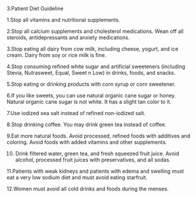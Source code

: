 3.Patient Diet Guideline
​

1.Stop all vitamins and nutritional supplements.

2.Stop all calcium supplements and cholesterol medications. Wean off all steroids, antidepressants and anxiety medications.

3.Stop eating all dairy from cow milk, including cheese, yogurt, and ice cream. Dairy from soy or rice milk is fine.

4.Stop consuming refined white sugar and artificial sweeteners (including Stevia, Nutrasweet, Equal, Sweet n Low) in drinks, foods, and snacks.

5.Stop eating or drinking products with corn syrup or corn sweetener.

6.If you like sweets, you can use natural organic cane sugar or honey. Natural organic cane sugar is not white. It has a slight tan color to it.  

7.Use iodized sea salt instead of refined non-iodized salt.

8.Stop drinking coffee. You may drink green tea instead of coffee.  

9.Eat more natural foods. Avoid processed, refined foods with additives and coloring. Avoid foods with added vitamins and other supplements.

10. Drink filtered water, green tea, and fresh squeezed fruit juice. Avoid alcohol, processed fruit juices with preservatives, and all sodas.

11.Patients with weak kidneys and patients with edema and swelling must eat a very low sodium diet and must avoid eating starfruit.

12.Women must avoid all cold drinks and foods during the menses.